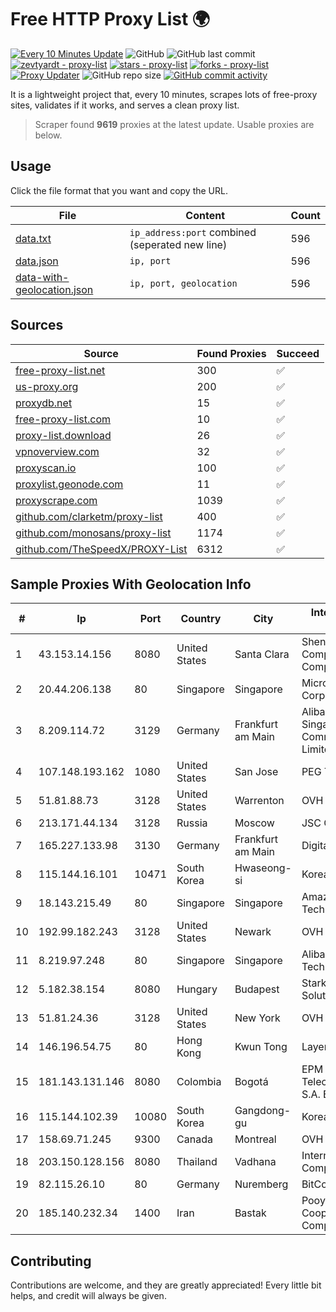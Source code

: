 
# Free HTTP Proxy List 🌍

[![Every 10 Minutes Update](https://github.com/mertguvencli/http-proxy-list/actions/workflows/main.yml/badge.svg?branch=main)](https://github.com/mertguvencli/http-proxy-list/actions/workflows/main.yml)
![GitHub](https://img.shields.io/github/license/mertguvencli/http-proxy-list)
![GitHub last commit](https://img.shields.io/github/last-commit/mertguvencli/http-proxy-list)
[![zevtyardt - proxy-list](https://img.shields.io/static/v1?label=zevtyardt&message=proxy-list&color=blue&logo=github)](https://github.com/zevtyardt/proxy-list "Go to GitHub repo")
[![stars - proxy-list](https://img.shields.io/github/stars/zevtyardt/proxy-list?style=social)](https://github.com/zevtyardt/proxy-list)
[![forks - proxy-list](https://img.shields.io/github/forks/zevtyardt/proxy-list?style=social)](https://github.com/zevtyardt/proxy-list)
[![Proxy Updater](https://github.com/zevtyardt/proxy-list/workflows/Proxy%20Updater/badge.svg)](https://github.com/zevtyardt/proxy-list/actions?query=workflow:"Proxy+Updater")
![GitHub repo size](https://img.shields.io/github/repo-size/zevtyardt/proxy-list)
[![GitHub commit activity](https://img.shields.io/github/commit-activity/m/zevtyardt/proxy-list?logo=commits)](https://github.com/zevtyardt/proxy-list/commits/main)

It is a lightweight project that, every 10 minutes, scrapes lots of free-proxy sites, validates if it works, and serves a clean proxy list.

> Scraper found **9619** proxies at the latest update. Usable proxies are below.

## Usage

Click the file format that you want and copy the URL.

|File|Content|Count|
|----|-------|-----|
|[data.txt](https://raw.githubusercontent.com/mertguvencli/http-proxy-list/main/proxy-list/data.txt)|`ip_address:port` combined (seperated new line)|596|
|[data.json](https://raw.githubusercontent.com/mertguvencli/http-proxy-list/main/proxy-list/data.json)|`ip, port`|596|
|[data-with-geolocation.json](https://raw.githubusercontent.com/mertguvencli/http-proxy-list/main/proxy-list/data-with-geolocation.json)|`ip, port, geolocation`|596|

## Sources

|Source|Found Proxies|Succeed|
|------|-------------|-------|
|[free-proxy-list.net](https://free-proxy-list.net)|300|✅|
|[us-proxy.org](https://www.us-proxy.org)|200|✅|
|[proxydb.net](http://proxydb.net)|15|✅|
|[free-proxy-list.com](https://free-proxy-list.com/?page=&port=&type%5B%5D=http&type%5B%5D=https&up_time=0&search=Search)|10|✅|
|[proxy-list.download](https://www.proxy-list.download/HTTP)|26|✅|
|[vpnoverview.com](https://vpnoverview.com/privacy/anonymous-browsing/free-proxy-servers)|32|✅|
|[proxyscan.io](https://www.proxyscan.io)|100|✅|
|[proxylist.geonode.com](https://proxylist.geonode.com/api/proxy-list?limit=300&page=1&sort_by=lastChecked&sort_type=desc&protocols=http,https)|11|✅|
|[proxyscrape.com](https://api.proxyscrape.com/v2/?request=displayproxies&protocol=http&timeout=10000&country=all&ssl=all&anonymity=all)|1039|✅|
|[github.com/clarketm/proxy-list](https://raw.githubusercontent.com/clarketm/proxy-list/master/proxy-list-raw.txt)|400|✅|
|[github.com/monosans/proxy-list](https://raw.githubusercontent.com/monosans/proxy-list/main/proxies/http.txt)|1174|✅|
|[github.com/TheSpeedX/PROXY-List](https://raw.githubusercontent.com/TheSpeedX/PROXY-List/master/http.txt)|6312|✅|


## Sample Proxies With Geolocation Info

|#|Ip|Port|Country|City|Internet Service Provider|
|-|--|----|-------|----|-------------------------|
|1|43.153.14.156|8080|United States|Santa Clara|Shenzhen Tencent Computer Systems Company Limited|
|2|20.44.206.138|80|Singapore|Singapore|Microsoft Corporation|
|3|8.209.114.72|3129|Germany|Frankfurt am Main|Alibaba.com Singapore E-Commerce Private Limited|
|4|107.148.193.162|1080|United States|San Jose|PEG TECH INC|
|5|51.81.88.73|3128|United States|Warrenton|OVH US LLC|
|6|213.171.44.134|3128|Russia|Moscow|JSC Comcor|
|7|165.227.133.98|3130|Germany|Frankfurt am Main|DigitalOcean, LLC|
|8|115.144.16.101|10471|South Korea|Hwaseong-si|Korea Telecom|
|9|18.143.215.49|80|Singapore|Singapore|Amazon Technologies Inc.|
|10|192.99.182.243|3128|United States|Newark|OVH Hosting|
|11|8.219.97.248|80|Singapore|Singapore|Alibaba (US) Technology Co., Ltd.|
|12|5.182.38.154|8080|Hungary|Budapest|Stark Industries Solutions LTD|
|13|51.81.24.36|3128|United States|New York|OVH US LLC|
|14|146.196.54.75|80|Hong Kong|Kwun Tong|Layerstack Limited|
|15|181.143.131.146|8080|Colombia|Bogotá|EPM Telecomunicaciones S.A. E.S.P.|
|16|115.144.102.39|10080|South Korea|Gangdong-gu|Korea Telecom|
|17|158.69.71.245|9300|Canada|Montreal|OVH SAS|
|18|203.150.128.156|8080|Thailand|Vadhana|Internet Thailand Company Ltd|
|19|82.115.26.10|80|Germany|Nuremberg|BitCommand LLC|
|20|185.140.232.34|1400|Iran|Bastak|Pooya Parto Qeshm Cooperative Company|



## Contributing

Contributions are welcome, and they are greatly appreciated! Every
little bit helps, and credit will always be given.

